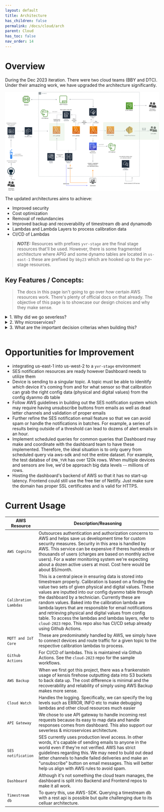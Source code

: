 ```yaml
---
layout: default
title: Architecture
has_children: false
permalink: /docs/cloud/arch
parent: Cloud
has_toc: false
nav_order: 14
---
```


# Overview  

During the Dec 2023 iteration. There were two cloud teams (BBY and DTC). Under their amazing work, we have upgraded the architecture significantly. 

![Final Cloud architecture for 2023](/cloud/assets/architecture/final_architecture_cloud_2023.drawio.png)

The updated architectures aims to achieve:  

- Improved security
- Cost optimization
- Removal of redundancies
- Improved backup and recoverability of timestream db and dynamodb
- Lambdas and Lambda Layers to process calibration data
- CI/CD of Lambdas

> **_NOTE:_**  Resources with prefixes `yvr-stage` are the final stage resources that'll be used. However, there is some fragmented architecture where APIG and some dynamo tables are located in `us-east-1` these are prefixed by `bby23` which are hooked up to the yvr-stage resources.

## Key Features / Concepts:

> The docs in this page isn't going to go over *how* certain AWS resources work. There's plenty of official docs on that already. The objective of this page is to showcase our design choices and why they make sense.


<details>
<summary>1. Why did we go severless?</summary>

Running services on AWS incurs a cost however it's easier to get started and infrastructure concerns are outsourced to AWS. There's not that big of a cost comparison between running a monolothic architecture in comparison to this severless architecture. Remember, if you choose to do monolithic, you have auto scaling concerns as well as instance sizes that might be needed. On top of that, there's added complexity. 
<br>
For a project that is passed from team to team, reducing complexity in architecture is a big selling point. In addition, if teams were stuck building our scalable, reliable, and secure infrastructure this project will likely never be finished do to the complexity. 

</details>

<details>
<summary>2. Why microservices?</summary>

Microservices help make the certain features swappable and upgradeable without shutting down other parts of the system. In addition, we can scale and add more microservices/ lambdas to support newer business logic as the arise. 

</details>

<details>
<summary>3. What are the important decision criterias when building this?</summary>

1. security
2. cost
3. maintainability
4. does it get the job done

</details>
<br>

# Opportunities for Improvement

- integrating us-east-1 into us-west-2 to a `yvr-stage` environment
- SES notification resources are ready however Dashboard needs to utilize them
- Device is sending to a singular topic. A topic must be able to idenitify *which* device it's coming from and for what sensor so that calibration can grab the right config data (physical and digital values) from the config dyanmo db table
- Follow AWS guidelines in building out the SES notification system which may require having unsubscribe buttons from emails as well as dead letter channels and validation of proper emails
- Further refine the SES notification email feature so that we can avoid spam or handle the notifications in batches. For example, a series of results being outside of a threshold can lead to dozens of alert emails in an hour.
- Implement scheduled queries for common queries that Dashboard may make and coordinate with the dashboard team to have these implemented. Therefore, the ideal situation is to only query from scheduled query via aws-sdk and not the entire dataset. For example, the test databse of `EMA_YVR` has over 120k rows. When multiple devices and sensors are live, we'd be approach big data levels -- millions of rows.
- Hosting the dashboard's backend of AWS so that it has no start-up latency. Frontend could still use the free tier of Netlify. Just make sure the domain has proper SSL certificates and is valid for HTTPS.

# Current Usage

| AWS Resource                                 | Description/Reasoning                                                                                                             |
| ------------------------------------------ | ----------------------------------------------------------------------------------------------------------------------- |
| `AWS Cognito`                         | Outsources authentication and authorization concerns to AWS and helps save us development time for custom security measures. Security in this area is handled by AWS. This service can be expensive if theres hundreds or thousands of users (charges are based on monthly active users). For a water monitoring system we're expecting about a dozen active users at most. Cost here would be about $5/month.                            |
| `Calibration Lambdas`                       | This is a central piece in ensuring data is stored into timestream properly. Calibration is based on a finding the value two sets of given physical and digital values. These values are inputted into our config dyanmo table through the dashboard by a technician. Currently these are random values. Baked into the calibration lambda are lambda layers that are responsible for email notifications and retrieving physical and digital values from config table. To access the lambdas and lambdas layers, refer to `cloud-2023` repo. This repo also has CI/CD setup already using Github Actions.                                                          |
| `MQTT and IoT Core`    | These are predominately handled by AWS, we simply have to connect devices and route traffic for a given topic to the respective calibration lambdas to process.                          |
| `Github Actions`         | For CI/CD of lambdas. This is maintained via Github Actions. See the `cloud-2023` repo for the sample workflows. |
| `AWS Backup`           | When we first got this project, there was a frankenstein usage of kensis firehose outputting data into S3 buckets to back data up. The cost difference is minimal and the recoverability and reliability of simply using AWS Backup makes more sense.                 |
| `Cloud Watch`         | Handles the logging. Specifically, we can specify the log levels such as ERROR, INFO etc to make debugging lambdas and other cloud resources much easier                                                                         |
| `API Gateway`               | We chose to use API gateway to handle incoming rest requests because its easy to map data and handle responses comes from dashboard. This also support our severless & microservices architecture.                                                                               |
| `SES notification` | SES currently uses production level access. In other words, it's capable of sending emails to anyone in the world even if they're not verified. AWS has strict guidelines regarding this. We may need to build out dead letter channels to handle failed deliveries and make an "unsubscribe" button on email messages. This will better help us align with AWS rules to avoid spam.                                                          |
| `Dashboard` | Although it's not something the cloud team manages, the dashboard is split into Backend and Frontend repos to make it all work.                                                             |
| `Timestream db` | To query this, use AWS-SDK. Querying a timestream db with a rest api is possible but quite challenging due to its celluar architecture.                                                             |

